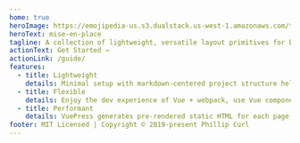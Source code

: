 ```yaml
---
home: true
heroImage: https://emojipedia-us.s3.dualstack.us-west-1.amazonaws.com/thumbs/120/apple/232/bento-box_1f371.png
heroText: mise-en-place
tagline: A collection of lightweight, versatile layout primitives for building Vue.js apps.
actionText: Get Started →
actionLink: /guide/
features:
  - title: Lightweight
    details: Minimal setup with markdown-centered project structure helps you focus on writing.
  - title: Flexible
    details: Enjoy the dev experience of Vue + webpack, use Vue components in markdown, and develop custom themes with Vue.
  - title: Performant
    details: VuePress generates pre-rendered static HTML for each page, and runs as an SPA once a page is loaded.
footer: MIT Licensed | Copyright © 2019-present Phillip Curl
---
```

